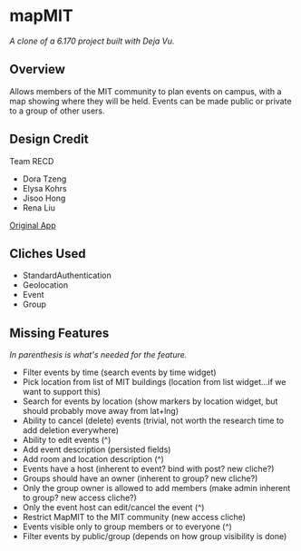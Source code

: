 # mapMIT

*A clone of a 6.170 project built with Deja Vu.*

## Overview
Allows members of the MIT community to plan events on campus, with a map showing where they will be held.
Events can be made public or private to a group of other users.

## Design Credit
Team RECD
- Dora Tzeng
- Elysa Kohrs
- Jisoo Hong
- Rena Liu

[Original App](http://mapmit.herokuapp.com/)

## Cliches Used
- StandardAuthentication
- Geolocation
- Event
- Group

## Missing Features
*In parenthesis is what's needed for the feature.*
- Filter events by time (search events by time widget)
- Pick location from list of MIT buildings (location from list widget…if we want to support this)
- Search for events by location (show markers by location widget, but should probably move away from lat+lng)
- Ability to cancel (delete) events (trivial, not worth the research time to add deletion everywhere)
- Ability to edit events (^)
- Add event description (persisted fields)
- Add room and location description (^)
- Events have a host (inherent to event? bind with post? new cliche?)
- Groups should have an owner (inherent to group? new cliche?)
- Only the group owner is allowed to add members (make admin inherent to group? new access cliche?)
- Only the event host can edit/cancel the event (^)
- Restrict MapMIT to the MIT community (new access cliche)
- Events visible only to group members or to everyone (^)
- Filter events by public/group (depends on how group visibility is done)
